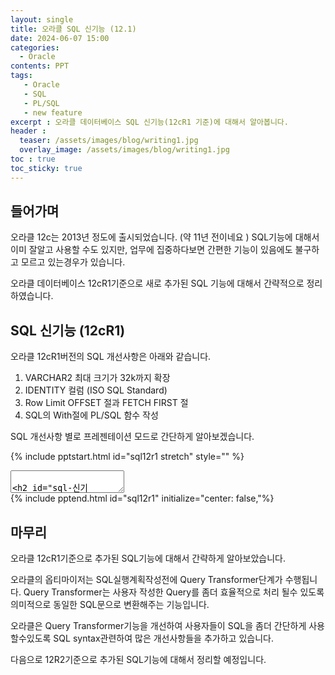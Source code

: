 ```yaml
---
layout: single
title: 오라클 SQL 신기능 (12.1)
date: 2024-06-07 15:00
categories: 
  - Oracle 
contents: PPT
tags: 
   - Oracle  
   - SQL
   - PL/SQL
   - new feature
excerpt : 오라클 데이터베이스 SQL 신기능(12cR1 기준)에 대해서 알아봅니다.
header :
  teaser: /assets/images/blog/writing1.jpg
  overlay_image: /assets/images/blog/writing1.jpg
toc : true  
toc_sticky: true
---
```


## 들어가며

오라클 12c는 2013년 정도에 출시되었습니다. (약 11년 전이네요 )
SQL기능에 대해서 이미 잘알고 사용할 수도 있지만, 업무에 집중하다보면 간편한 기능이 있음에도 불구하고 모르고 있는경우가 있습니다.

오라클 데이터베이스 12cR1기준으로 새로 추가된 SQL 기능에 대해서 간략적으로 정리하였습니다.

## SQL 신기능 (12cR1)

오라클 12cR1버전의 SQL 개선사항은 아래와 같습니다. 

1. VARCHAR2 최대 크기가 32k까지 확장
2. IDENTITY 컬럼 (ISO SQL Standard)
3. Row Limit OFFSET 절과 FETCH FIRST 절
4. SQL의 With절에 PL/SQL 함수 작성

SQL 개선사항 별로 프레젠테이션 모드로 간단하게 알아보겠습니다.

{% include pptstart.html id="sql12r1 stretch" style="" %}
<section data-markdown>
<textarea data-template>

## SQL 신기능 (12cR1)
### 목차
  1. VARCHAR2 최대 크기가 32k까지 확장
  2. IDENTITY 컬럼 (ISO SQL Standard)
  3. Row Limit OFFSET 절과 FETCH FIRST 절
  4. SQL의 With절에 PL/SQL 함수 작성
---
## 1. VARCHAR2의 크기 확장
### 최대 크기가 32k까지 확장
- 11.2까지는
  - VARCHAR2의 최대 크기는 4000 bytes 였음
- 12.1부터는
  - VARCHAR2의 최대 크기가 32767 bytes까지 확장 가능
  - MAX_STRING_SIZE 초기화 매개변수를 EXTENDED로 설정
  - 설정후에 데이터베이스 재기동 및 스크립트(utl32k.sql) 수행 필요
  - 한번 설정하면 STANDARD(기존 설정)로 되돌릴수 없음

<pre><code data-trim data-noescape>
SQL> ALTER SYSTEM SET MAX_STRING_SIZE = EXTENDED;
</code></pre>
---
## 2. IDENTITY 컬럼 (ISO SQL Standard)
### INSERT시 자동으로 숫자가 증가하는 컬럼
- 11.2까지는
  - 테이블에 추가되는 각 행을 고유하게 식별해야할 경우, 테이블에 INSERT 트리거를 생성하고 사전에 생성한 SEQUENCE번호를 할당, or INSERT구문에서 SEQUENCE호출하여 데이터 추가
- 12.1부터는
  - IDENTITY 컬럼을 사용하여 SEQUENCE를 별도로 생성할 필요가 없어짐(자동으로 생성됨)
  - IDENTITY 컬럼과 내부에서 생성된 SEQUENCE는 ALL_TAB_IDENTITY_COLS에서 확인가능

<pre><code data-trim data-noescape>
SQL> CREATE TABLE tickets (
       ticket_id NUMBER GENERATED AS IDENTITY,
       desc  VARCHAR2(255)
);
</code></pre>
---
## 3. Row Limit OFFSET 절과 FETCH FIRST 절 (1/2)
### 결과를 정렬하고 특정 행만 추출하는 SQL
- 11.2까지는
  - 질의 결과를 행을 제한할 경우, ROW_NUMBER 함수를 사용함.
- 12.1부터는
  - OFFSET N ROWS FETCH FIRST M ROWS ONLY
  - OFFSET 절에서는 row limit이 시작하기 전에 건너뛸 행수를 지정
  - FETCH FIRST 절에서는 반환되는 행수나 행의 비율을 지정
  - OFFSET절을 생략하고 FETCH FIRST n ROWS ONLY로 설정하면 Top N개의 행을 조회
---
## 3. Row Limit OFFSET 절과 FETCH FIRST 절 (2/2)
### 실행예시
- OFFSET 과  FETCH FIRST 절을 사용시

<pre><code data-trim data-noescape>
SQL> SELECT employee_id, last_name 
     FROM employees 
     ORDER BY employee_id 
     OFFSET 5 ROWS FETCH NEXT 5 ROWS ONLY;

 EMPLOYEE_ID LAST_NAME
----------- -------------------------
 105          Austin
 106          Pataballa
 107          Lorentz
 108          Greenberg
 109          Faviet 
</code></pre>
---
## 4. SQL의 With절에 PL/SQL 함수 작성
### SQL문을 복잡하게 만드는것을 방지하기 위하여 복잡한 계산은 SQL의 외부로 분리함
- WITH절 내에서 PL/SQL함수를 포함
- 별도 함수를 생성할 필요가 없음
- 복잡한 계산을 SQL 외부로 분리하여 SELECT문의 복잡성을 방지

<pre><code data-trim data-noescape>
SQL> WITH
  FUNCTION with_function (param NUMBER)RETURN NUMBER IS
    result NUMBER;
  BEGIN
    result := param * 2;
    RETURN result;
  END;

SELECT with_function(column1) FROM my_table;
</code></pre>
</textarea>
</section>
{% include pptend.html id="sql12r1" initialize="center: false,"%}

## 마무리

오라클 12cR1기준으로 추가된 SQL기능에 대해서 간략하게 알아보았습니다. 

오라클의 옵티마이저는 SQL실행계획작성전에 Query Transformer단계가 수행됩니다. 
Query Transformer는 사용자 작성한 Query를 좀더 효율적으로 처리 될수 있도록 의미적으로 동일한 SQL문으로 변환해주는 기능입니다. 

오라클은 Query Transformer기능을 개선하여 사용자들이 SQL을 좀더 간단하게 사용할수있도록 SQL syntax관련하여 많은 개선사항들을 추가하고 있습니다.

다음으로 12R2기준으로 추가된 SQL기능에 대해서 정리할 예정입니다.